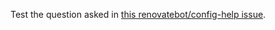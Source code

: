 Test the question asked in [this renovatebot/config-help
issue](https://github.com/renovatebot/config-help/issues/455).

